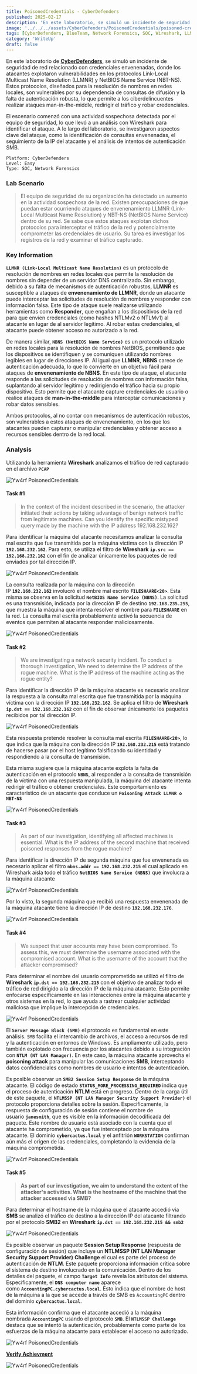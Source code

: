 ```yaml
---
title: PoisonedCredentials - CyberDefenders
published: 2025-02-17
description: 'En este laboratorio, se simuló un incidente de seguridad de red relacionado con credenciales envenenadas, donde los atacantes explotaron vulnerabilidades en los protocolos Link-Local Multicast Name Resolution (LLMNR) y NetBIOS Name Service (NBT-NS). El escenario comenzó con una actividad sospechosa detectada por el equipo de seguridad, lo que llevó a un análisis con Wireshark para identificar el ataque. A lo largo del laboratorio, se investigaron aspectos clave del ataque, como la identificación de consultas envenenadas, el seguimiento de la IP del atacante y el análisis de intentos de autenticación SMB.'
image: '../../../assets/CyberDefenders/PoisonedCredentials/poisoned-credentials-banner.png'
tags: [CyberDefenders, BlueTeam, Network Forensics, SOC, Wireshark, LLMNR Poisoning, Windows]
category: 'WriteUp'
draft: false 
---
```


En este laboratorio de **[CyberDefenders](https://cyberdefenders.org/blueteam-ctf-challenges/poisonedcredentials/)**, se simuló un incidente de seguridad de red relacionado con credenciales envenenadas, donde los atacantes explotaron vulnerabilidades en los protocolos Link-Local Multicast Name Resolution (LLMNR) y NetBIOS Name Service (NBT-NS). Estos protocolos, diseñados para la resolución de nombres en redes locales, son vulnerables por su dependencia de consultas de difusión y la falta de autenticación robusta, lo que permite a los ciberdelincuentes realizar ataques man-in-the-middle, redirigir el tráfico y robar credenciales.

El escenario comenzó con una actividad sospechosa detectada por el equipo de seguridad, lo que llevó a un análisis con Wireshark para identificar el ataque. A lo largo del laboratorio, se investigaron aspectos clave del ataque, como la identificación de consultas envenenadas, el seguimiento de la IP del atacante y el análisis de intentos de autenticación SMB.

~~~
Platform: CyberDefenders
Level: Easy
Type: SOC, Network Forensics
~~~

### Lab Scenario

> El equipo de seguridad de su organización ha detectado un aumento en la actividad sospechosa de la red. Existen preocupaciones de que puedan estar ocurriendo ataques de envenenamiento LLMNR (Link-Local Multicast Name Resolution) y NBT-NS (NetBIOS Name Service) dentro de su red. Se sabe que estos ataques explotan dichos protocolos para interceptar el tráfico de la red y potencialmente comprometer las credenciales de usuario. Su tarea es investigar los registros de la red y examinar el tráfico capturado.

### Key Information

**`LLMNR (Link-Local Multicast Name Resolution)`** es un protocolo de resolución de nombres en redes locales que permite la resolución de nombres sin depender de un servidor DNS centralizado. Sin embargo, debido a su falta de mecanismos de autenticación robustos, **LLMNR** es susceptible a ataques de **envenenamiento de LLMNR**, donde un atacante puede interceptar las solicitudes de resolución de nombres y responder con información falsa. Este tipo de ataque suele realizarse utilizando herramientas como **Responder**, que engañan a los dispositivos de la red para que envíen credenciales (como hashes NTLMv2 o NTLMv1) al atacante en lugar de al servidor legítimo. Al robar estas credenciales, el atacante puede obtener acceso no autorizado a la red.

De manera similar, **`NBNS (NetBIOS Name Service)`** es un protocolo utilizado en redes locales para la resolución de nombres NetBIOS, permitiendo que los dispositivos se identifiquen y se comuniquen utilizando nombres legibles en lugar de direcciones IP. Al igual que **LLMNR**, **NBNS** carece de autenticación adecuada, lo que lo convierte en un objetivo fácil para ataques de **envenenamiento de NBNS**. En este tipo de ataque, el atacante responde a las solicitudes de resolución de nombres con información falsa, suplantando al servidor legítimo y redirigiendo el tráfico hacia su propio dispositivo. Esto permite que el atacante capture credenciales de usuario o realice ataques de **man-in-the-middle** para interceptar comunicaciones y robar datos sensibles.

Ambos protocolos, al no contar con mecanismos de autenticación robustos, son vulnerables a estos ataques de envenenamiento, en los que los atacantes pueden capturar o manipular credenciales y obtener acceso a recursos sensibles dentro de la red local.

### Analysis

Utilizando la herramienta **Wireshark** analizamos el tráfico de red capturado en el archivo **`PCAP`**

![Yw4rf PoisonedCredentials](../../../assets/CyberDefenders/PoisonedCredentials/poisonedcredentials-1.png)

#### Task #1

> In the context of the incident described in the scenario, the attacker initiated their actions by taking advantage of benign network traffic from legitimate machines. Can you identify the specific mistyped query made by the machine with the IP address 192.168.232.162?

Para identificar la máquina del atacante necesitamos analizar la consulta mal escrita que fue transmitida por la máquina victima con la dirección IP **`192.168.232.162`**. Para esto, se utiliza el filtro de **Wireshark** **`ip.src == 192.168.232.162`** con el fin de analizar únicamente los paquetes de red enviados por tal dirección IP.

![Yw4rf PoisonedCredentials](../../../assets/CyberDefenders/PoisonedCredentials/poisonedcredentials-2.png)

La consulta realizada por la máquina con la dirección IP **`192.168.232.162`** involucró el nombre mal escrito **`FILESHAARE<20>`**. Esta misma se observa en la solicitud **`NetBIOS Name Service (NBNS)`**. La solicitud es una transmisión, indicada por la dirección IP de destino **`192.168.235.255`**, que muestra la máquina que intenta resolver el nombre para **`FILESHAARE`** en la red. La consulta mal escrita probablemente activó la secuencia de eventos que permiten al atacante responder maliciosamente.

![Yw4rf PoisonedCredentials](../../../assets/CyberDefenders/PoisonedCredentials/task-1.png)

#### Task #2

> We are investigating a network security incident. To conduct a thorough investigation, We need to determine the IP address of the rogue machine. What is the IP address of the machine acting as the rogue entity?

Para identificar la dirección IP de la máquina atacante es necesario analizar la respuesta a la consulta mal escrita que fue transmitida por la máquina víctima con la dirección IP **`192.168.232.162`**. Se aplica el filtro de **Wireshark** **`ip.dst == 192.168.232.162`** con el fin de observar únicamente los paquetes recibidos por tal dirección IP.

![Yw4rf PoisonedCredentials](../../../assets/CyberDefenders/PoisonedCredentials/poisonedcredentials-3.png)

Esta respuesta pretende resolver la consulta mal escrita **`FILESHAARE<20>`**, lo que indica que la máquina con la dirección IP **`192.168.232.215`** está tratando de hacerse pasar por el host legítimo falsificando su identidad y respondiendo a la consulta de transmisión. 

Esta misma sugiere que la máquina atacante explota la falta de autenticación en el protocolo **`NBNS`**, al responder a la consulta de transmisión de la víctima con una respuesta manipulada, la máquina del atacante intenta redirigir el tráfico o obtener credenciales. Este comportamiento es caracteristico de un atacante que conduce un **`Poisoning Attack LLMNR o NBT-NS`**

![Yw4rf PoisonedCredentials](../../../assets/CyberDefenders/PoisonedCredentials/task-2.png)

#### Task #3 

> As part of our investigation, identifying all affected machines is essential. What is the IP address of the second machine that received poisoned responses from the rogue machine?

Para identificar la dirección IP de segunda máquina que fue envenenada es necesario aplicar el filtro **`nbns.addr == 192.168.232.215`** el cual aplicado en Wireshark aísla todo el tráfico **`NetBIOS Name Service (NBNS)`** que involucra a la máquina atacante

![Yw4rf PoisonedCredentials](../../../assets/CyberDefenders/PoisonedCredentials/poisonedcredentials-4.png)

Por lo visto, la segunda máquina que recibió una respuesta envenenada de la máquina atacante tiene la dirección IP de destino **`192.168.232.176`**. 

![Yw4rf PoisonedCredentials](../../../assets/CyberDefenders/PoisonedCredentials/task-3.png)

#### Task #4 

> We suspect that user accounts may have been compromised. To assess this, we must determine the username associated with the compromised account. What is the username of the account that the attacker compromised?

Para determinar el nombre del usuario comprometido se utilizó el filtro de **Wireshark** **`ip.dst == 192.168.232.215`** con el objetivo de analizar todo el tráfico de red dirigido a la dirección IP de la máquina atacante. Esto permite enfocarse específicamente en las interacciones entre la máquina atacante y otros sistemas en la red, lo que ayuda a rastrear cualquier actividad maliciosa que implique la intercepción de credenciales.

![Yw4rf PoisonedCredentials](../../../assets/CyberDefenders/PoisonedCredentials/poisonedcredentials-5.png)

El **`Server Message Block (SMB)`** el protocolo es fundamental en este análisis. `SMB` facilita el intercambio de archivos, el acceso a recursos de red y la autenticación en entornos de Windows. Es ampliamente utilizado, pero también explotado con frecuencia por los atacantes debido a su integración con **`NTLM (NT LAN Manager)`**. En este caso, la máquina atacante aprovecha el **poisoning attack** para manipular las comunicaciones **SMB**, interceptando datos confidenciales como nombres de usuario e intentos de autenticación.

 Es posible observar un **`SMB2 Session Setup Response`** de la máquina atacante. El código de estado **`STATUS_MORE_PROCESSING_REQUIRED`** indica que el proceso de autenticación **NTLM** está en progreso. Dentro de la carga útil de este paquete, el **`NTLMSSP (NT LAN Manager Security Support Provider)`** el protocolo proporciona detalles sobre la sesión. Específicamente, la respuesta de configuración de sesión contiene el nombre de usuario **`janesmith`**, que es visible en la información decodificada del paquete. Este nombre de usuario está asociado con la cuenta que el atacante ha comprometido, ya que fue interceptado por la máquina atacante. El dominio **`cybercactus.local`** y el anfitrión **`WORKSTATION`** confirman aún más el origen de las credenciales, completando la evidencia de la máquina comprometida.

![Yw4rf PoisonedCredentials](../../../assets/CyberDefenders/PoisonedCredentials/task-4.png)

#### Task #5 

> **As part of our investigation, we aim to understand the extent of the attacker's activities. What is the hostname of the machine that the attacker accessed via SMB?**

Para determinar el hostname de la máquina que el atacante accedió via **SMB** se analizó el tráfico de destino a la dirección IP del atacante filtrando por el protocolo **SMB2** en **Wireshark** **`ip.dst == 192.168.232.215 && smb2`**

![Yw4rf PoisonedCredentials](../../../assets/CyberDefenders/PoisonedCredentials/poisonedcredentials-6.png)

Es posible observar un paquete **Session Setup Response** (respuesta de configuración de sesión) que incluye un **NTLMSSP (NT LAN Manager Security Support Provider)** **Challenge** el cual es parte del proceso de autenticación de **NTLM**. Este paquete proporciona información crítica sobre el sistema de destino involucrado en la comunicación. Dentro de los detalles del paquete, el campo **`Target Info`** revela los atributos del sistema. Específicamente, el **`DNS computer name`** aparece como **`AccountingPC.cybercactus.local`**. Esto indica que el nombre de host de la máquina a la que se accede a través de SMB es `AccountingPC` dentro del dominio **`cybercactus.local`**.

Esta información confirma que el atacante accedió a la máquina nombrada **`AccountingPC`** usando el protocolo **`SMB`**. El **`NTLMSSP Challenge`** destaca que se intentó la autenticación, probablemente como parte de los esfuerzos de la máquina atacante para establecer el acceso no autorizado.

![Yw4rf PoisonedCredentials](../../../assets/CyberDefenders/PoisonedCredentials/task-5.png)

**[Verify Achievment]()**

![Yw4rf PoisonedCredentials](../../../assets/CyberDefenders/PoisonedCredentials/poisonedcredentials-cyberdefenders.png)

